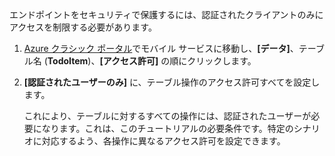 
エンドポイントをセキュリティで保護するには、認証されたクライアントのみにアクセスを制限する必要があります。

1. [Azure クラシック ポータル](https://manage.windowsazure.com/)でモバイル サービスに移動し、**[データ]**、テーブル名 (**TodoItem**)、**[アクセス許可]** の順にクリックします。 

2. **[認証されたユーザーのみ]** に、テーブル操作のアクセス許可すべてを設定します。

	 これにより、テーブルに対するすべての操作には、認証されたユーザーが必要になります。これは、このチュートリアルの必要条件です。特定のシナリオに対応するよう、各操作に異なるアクセス許可を設定できます。

<!---HONumber=AcomDC_1203_2015-->